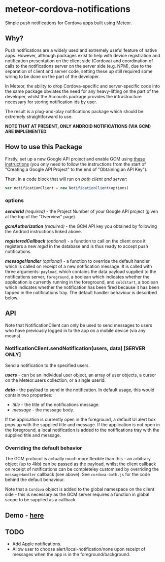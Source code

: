 meteor-cordova-notifications
============================

Simple push notifications for Cordova apps built using Meteor.

## Why?

Push notifications are a widely used and extremely useful feature of native apps. However, although packages exist to help with device registration and notification presentation on the client side (Cordova) and coordination of calls to the notifications server on the server side (e.g. NPM), due to the separation of client and server code, setting these up still required some wiring to be done on the part of the developer.

In Meteor, the ability to drop Cordova-specific and server-specific code into the same package obviates the need for any heavy-lifting on the part of the developer, whilst the Accounts package provides the infrastructure necessary for storing notification ids by user.

The result is a plug-and-play notifications package which should be extremely straightforward to use.

**NOTE THAT AT PRESENT, ONLY ANDROID NOTIFICATIONS (VIA GCM) ARE IMPLEMENTED**

## How to use this Package

Firstly, set up a new Google API project and enable GCM using [these instructions](https://developer.android.com/google/gcm/gs.html) (you only need to follow the instructions from the start of  "Creating a Google API Project" to the end of "Obtaining an API Key").

Then, in a code block that will run on *both client and server*:

```javascript
var notificationClient = new NotificationClient(options)
```

### options

*__senderId__ (required)* - the Project Number of your Google API project (given at the top of the "Overview" page).

*__gcmAuthorization__ (required)* - the GCM API key you obtained by following the Android instructions linked above.

*__registeredCallback__ (optional)* - a function to call on the client once it registers a new *regid* in the database and is thus ready to accept push notifications.

*__messageHandler__ (optional)* - a function to override the default handler which is called on receipt of a new notification message.  It is called with three arguments: `payload`, which contains the data payload supplied to the notifications server, `foreground`, a boolean which indicates whether the application is currently running in the foreground, and `coldstart`, a boolean which indicates whether the notification has been fired because it has been tapped in the notifications tray.  The default handler behaviour is described below.

## API

Note that NotificationClient can only be used to send messages to users who have previously logged in to the app on a mobile device (via any means).

### NotificationClient.sendNotification(users, data) [SERVER ONLY]

Send a notification to the specified users.

*__users__* - can be an individual user object, an array of user objects, a cursor on the Meteor.users collection, or a single userId.

*__data__* - the payload to send in the notification.  In default usage, this would contain two properties:

* *title* - the title of the notifications message.
* *message* - the message body.

If the application is currently open in the foreground, a default UI alert box pops up with the supplied title and message.  If the application is not open in the foreground, a local notification is added to the notifications tray with the supplied title and message.

### Overriding the default behavior

The GCM protocol is actually much more flexible than this - an arbitrary object (up to 4kb) can be passed as the payload, whilst the client callback on receipt of notifications can be completeley customised by overriding the `messageHandler` callback (see above).  See `cordova-both.js` for the code behind the default behaviour.

Note that a `Cordova` object is added to the global namespace on the client side - this is necessary as the GCM server requires a function in global scope to be supplied as a callback.

## Demo - [here](https://github.com/richsilv/cordova-notifications-demo)

## TODO

* Add Apple notifications.
* Allow user to choose alert/local-notification/none upon receipt of messages when the app is in the foreground/background.
